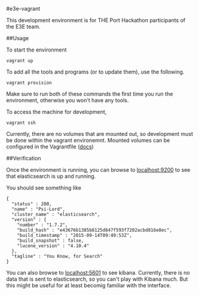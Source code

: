#e3e-vagrant


This development environment is for THE Port Hackathon participants of the E3E team.

##Usage


To start the environment

    vagrant up

To add all the tools and programs (or to update them), use the following.

    vagrant provision

Make sure to run both of these commands the first time you run the environment, otherwise you won't have any tools.

To access the machine for development,

    vagrant ssh
    
Currently, there are no volumes that are mounted out, so development must be done within the vagrant environemnt. Mounted volumes can be configured in the Vagrantfile ([docs](https://docs.vagrantup.com/v2/synced-folders/basic_usage.html))

##Verification

Once the environment is running, you can browse to [localhost:9200](http://localhost:9200) to see that elasticsearch is up and running.

You should see something like

```
{
  "status" : 200,
  "name" : "Psi-Lord",
  "cluster_name" : "elasticsearch",
  "version" : {
    "number" : "1.7.2",
    "build_hash" : "e43676b1385b8125d647f593f7202acbd816e8ec",
    "build_timestamp" : "2015-09-14T09:49:53Z",
    "build_snapshot" : false,
    "lucene_version" : "4.10.4"
  },
  "tagline" : "You Know, for Search"
}
```

You can also browse to [localhost:5601](http://localhost:5601) to see kibana. Currently, there is no data that is sent to elasticsearch, so you can't play with Kibana much. But this might be useful for at least becomig familiar with the interface.
